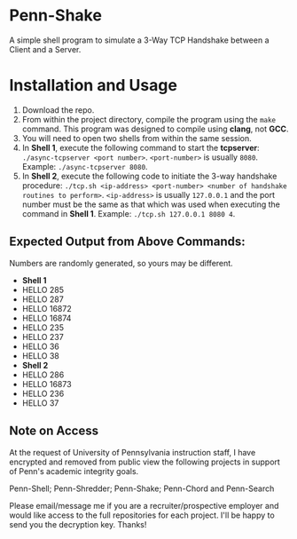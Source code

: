 # Penn-Shake
A simple shell program to simulate a 3-Way TCP Handshake between a Client and a Server. 

# Installation and Usage
1. Download the repo.
2. From within the project directory, compile the program using the `make` command. This program was designed to compile using **clang**, not **GCC**. 
3. You will need to open two shells from within the same session. 
4. In **Shell 1**, execute the following command to start the **tcpserver**: `./async-tcpserver <port number>`. `<port-number>` is usually `8080`. Example: `./async-tcpserver 8080`.
5. In **Shell 2**, execute the following code to initiate the 3-way handshake procedure: `./tcp.sh <ip-address> <port-number> <number of handshake routines to perform>`. `<ip-address>` is usually `127.0.0.1` and the port number must be the same as that which was used when executing the command in **Shell 1**. Example: `./tcp.sh 127.0.0.1 8080 4`.

## Expected Output from Above Commands: 
Numbers are randomly generated, so yours may be different.
  - **Shell 1** 
  - HELLO 285
  - HELLO 287
  - HELLO 16872
  - HELLO 16874
  - HELLO 235
  - HELLO 237
  - HELLO 36
  - HELLO 38
  - **Shell 2**
  - HELLO 286
  - HELLO 16873
  - HELLO 236
  - HELLO 37

## Note on Access
At the request of University of Pennsylvania instruction staff, I have encrypted and removed from public view the following projects in support of Penn's academic integrity goals.

Penn-Shell; Penn-Shredder; Penn-Shake; Penn-Chord and Penn-Search

Please email/message me if you are a recruiter/prospective employer and would like access to the full repositories for each project. I'll be happy to send you the decryption key. Thanks!
